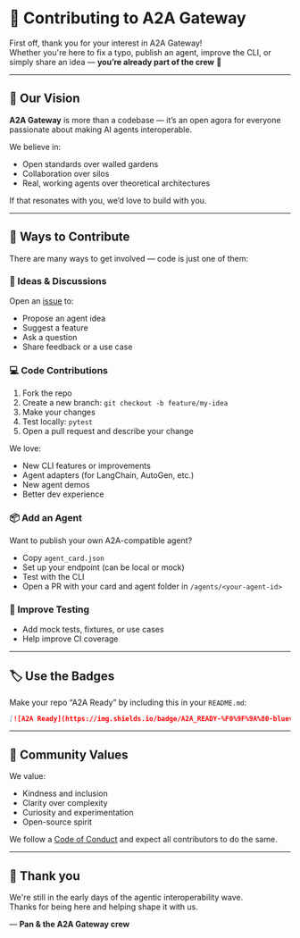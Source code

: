 # 🤝 Contributing to A2A Gateway

First off, thank you for your interest in A2A Gateway!  
Whether you're here to fix a typo, publish an agent, improve the CLI, or simply share an idea — **you’re already part of the crew** 🚀

---

## 🌟 Our Vision

**A2A Gateway** is more than a codebase — it’s an open agora for everyone passionate about making AI agents interoperable.

We believe in:
- Open standards over walled gardens
- Collaboration over silos
- Real, working agents over theoretical architectures

If that resonates with you, we’d love to build with you.

---

## 📌 Ways to Contribute

There are many ways to get involved — code is just one of them:

### 🧠 Ideas & Discussions
Open an [issue](https://github.com/therealpan/a2a-gateway/issues) to:
- Propose an agent idea
- Suggest a feature
- Ask a question
- Share feedback or a use case

### 💻 Code Contributions
1. Fork the repo
2. Create a new branch: `git checkout -b feature/my-idea`
3. Make your changes
4. Test locally: `pytest`
5. Open a pull request and describe your change

We love:
- New CLI features or improvements
- Agent adapters (for LangChain, AutoGen, etc.)
- New agent demos
- Better dev experience

### 📦 Add an Agent
Want to publish your own A2A-compatible agent?
- Copy `agent_card.json`
- Set up your endpoint (can be local or mock)
- Test with the CLI
- Open a PR with your card and agent folder in `/agents/<your-agent-id>`

### 🧪 Improve Testing
- Add mock tests, fixtures, or use cases
- Help improve CI coverage

---

## 🏷️ Use the Badges

Make your repo “A2A Ready” by including this in your `README.md`:

```markdown
[![A2A Ready](https://img.shields.io/badge/A2A_READY-%F0%9F%9A%80-blueviolet?style=for-the-badge&logo=protocolsio)](https://github.com/therealpan/a2a-gateway)
```

---

## 🧬 Community Values

We value:
- Kindness and inclusion
- Clarity over complexity
- Curiosity and experimentation
- Open-source spirit

We follow a [Code of Conduct](./CODE_OF_CONDUCT.md) and expect all contributors to do the same.

---

## 🙌 Thank you

We're still in the early days of the agentic interoperability wave.  
Thanks for being here and helping shape it with us.

— **Pan & the A2A Gateway crew**
